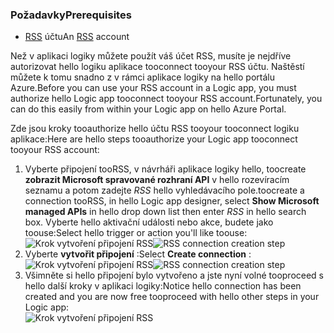 ### <a name="prerequisites"></a><span data-ttu-id="1b70e-101">Požadavky</span><span class="sxs-lookup"><span data-stu-id="1b70e-101">Prerequisites</span></span>
* <span data-ttu-id="1b70e-102">[RSS](https://wikipedia.org/wiki/RSS) účtu</span><span class="sxs-lookup"><span data-stu-id="1b70e-102">An [RSS](https://wikipedia.org/wiki/RSS) account</span></span>  

<span data-ttu-id="1b70e-103">Než v aplikaci logiky můžete použít váš účet RSS, musíte je nejdříve autorizovat hello logiku aplikace tooconnect tooyour RSS účtu. Naštěstí můžete k tomu snadno z v rámci aplikace logiky na hello portálu Azure.</span><span class="sxs-lookup"><span data-stu-id="1b70e-103">Before you can use your RSS account in a Logic app, you must authorize hello Logic app tooconnect tooyour RSS account.Fortunately, you can do this easily from within your Logic app on hello Azure Portal.</span></span>  

<span data-ttu-id="1b70e-104">Zde jsou kroky tooauthorize hello účtu RSS tooyour tooconnect logiku aplikace:</span><span class="sxs-lookup"><span data-stu-id="1b70e-104">Here are hello steps tooauthorize your Logic app tooconnect tooyour RSS account:</span></span>  

1. <span data-ttu-id="1b70e-105">Vyberte připojení tooRSS, v návrháři aplikace logiky hello, toocreate **zobrazit Microsoft spravované rozhraní API** v hello rozevíracím seznamu a potom zadejte *RSS* hello vyhledávacího pole.</span><span class="sxs-lookup"><span data-stu-id="1b70e-105">toocreate a connection tooRSS, in hello Logic app designer, select **Show Microsoft managed APIs** in hello drop down list then enter *RSS* in hello search box.</span></span> <span data-ttu-id="1b70e-106">Vyberte hello aktivační události nebo akce, budete jako toouse:</span><span class="sxs-lookup"><span data-stu-id="1b70e-106">Select hello trigger or action you'll like toouse:</span></span>  
   <span data-ttu-id="1b70e-107">![Krok vytvoření připojení RSS](./media/connectors-create-api-rss/rss-1.png)</span><span class="sxs-lookup"><span data-stu-id="1b70e-107">![RSS connection creation step](./media/connectors-create-api-rss/rss-1.png)</span></span>  
2. <span data-ttu-id="1b70e-108">Vyberte **vytvořit připojení** :</span><span class="sxs-lookup"><span data-stu-id="1b70e-108">Select **Create connection** :</span></span>  
   <span data-ttu-id="1b70e-109">![Krok vytvoření připojení RSS](./media/connectors-create-api-rss/rss-2.png)</span><span class="sxs-lookup"><span data-stu-id="1b70e-109">![RSS connection creation step](./media/connectors-create-api-rss/rss-2.png)</span></span>  
3. <span data-ttu-id="1b70e-110">Všimněte si hello připojení bylo vytvořeno a jste nyní volné tooproceed s hello další kroky v aplikaci logiky:</span><span class="sxs-lookup"><span data-stu-id="1b70e-110">Notice hello connection has been created and you are now free tooproceed with hello other steps in your Logic app:</span></span>  
   ![Krok vytvoření připojení RSS](./media/connectors-create-api-rss/rss-3.png)  

